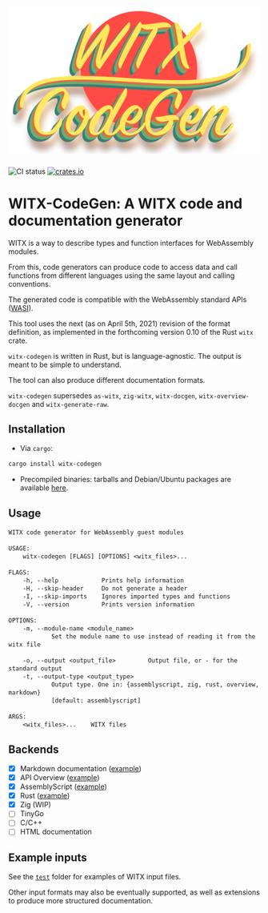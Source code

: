 ![WITX code generator](logo.png)
================================

![CI status](https://github.com/jedisct1/witx-codegen/actions/workflows/ci.yml/badge.svg)
[![crates.io](https://img.shields.io/crates/v/witx-codegen.svg)](https://crates.io/crates/witx-codegen)

# WITX-CodeGen: A WITX code and documentation generator

WITX is a way to describe types and function interfaces for WebAssembly modules.

From this, code generators can produce code to access data and call functions from different languages using the same layout and calling conventions.

The generated code is compatible with the WebAssembly standard APIs ([WASI](https://wasi.dev)).

This tool uses the next (as on April 5th, 2021) revision of the format definition, as implemented in the forthcoming version 0.10 of the Rust `witx` crate.

`witx-codegen` is written in Rust, but is language-agnostic. The output is meant to be simple to understand.

The tool can also produce different documentation formats.

`witx-codegen` supersedes `as-witx`, `zig-witx`, `witx-docgen`, `witx-overview-docgen` and `witx-generate-raw`.

## Installation

* Via `cargo`:

```sh
cargo install witx-codegen
```

* Precompiled binaries: tarballs and Debian/Ubuntu packages are available [here](https://github.com/jedisct1/witx-codegen/releases/latest).

## Usage

```text
WITX code generator for WebAssembly guest modules

USAGE:
    witx-codegen [FLAGS] [OPTIONS] <witx_files>...

FLAGS:
    -h, --help            Prints help information
    -H, --skip-header     Do not generate a header
    -I, --skip-imports    Ignores imported types and functions
    -V, --version         Prints version information

OPTIONS:
    -m, --module-name <module_name>
            Set the module name to use instead of reading it from the witx file

    -o, --output <output_file>         Output file, or - for the standard output
    -t, --output-type <output_type>
            Output type. One in: {assemblyscript, zig, rust, overview, markdown}
            [default: assemblyscript]

ARGS:
    <witx_files>...    WITX files
```

## Backends

* [X] Markdown documentation ([example](https://github.com/jedisct1/witx-codegen/blob/master/example-output/markdown.md))
* [X] API Overview ([example](https://github.com/jedisct1/witx-codegen/blob/master/example-output/overview.txt))
* [X] AssemblyScript ([example](https://github.com/jedisct1/witx-codegen/blob/master/example-output/assemblyscript.ts))
* [X] Rust ([example](https://github.com/jedisct1/witx-codegen/blob/master/example-output/rust.rs))
* [X] Zig (WIP)
* [ ] TinyGo
* [ ] C/C++
* [ ] HTML documentation

## Example inputs

See the [`test`](https://github.com/jedisct1/witx-codegen/tree/master/test) folder for examples of WITX input files.

Other input formats may also be eventually supported, as well as extensions to produce more structured documentation.

